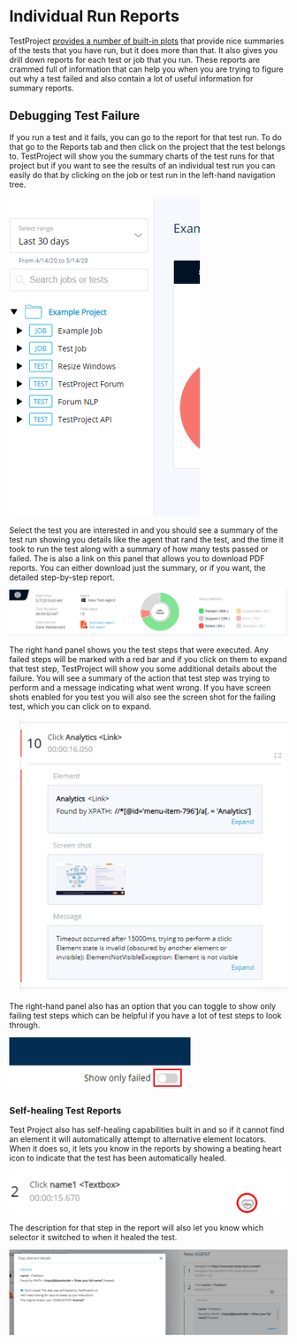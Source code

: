 # Individual Run Reports

TestProject [provides a number of built-in plots](types-of-plots-in-testproject-reports/) that provide nice summaries of the tests that you have run, but it does more than that. It also gives you drill down reports for each test or job that you run.  These reports are crammed full of information that can help you when you are trying to figure out why a test failed and also contain a lot of useful information for summary reports.

## Debugging Test Failure

If you run a test and it fails, you can go to the report for that test run. To do that go to the Reports tab and then click on the project that the test belongs to. TestProject will show you the summary charts of the test runs for that project but if you want to see the results of an individual test run you can easily do that by clicking on the job or test run in the left-hand navigation tree.

![Navigation Tree](../.gitbook/assets/image%20%28103%29.png)

Select the test you are interested in and you should see a summary of the test run showing you details like the agent that rand the test, and the time it took to run the test along with a summary of how many tests passed or failed. The is also a link on this panel that allows you to download PDF reports. You can either download just the summary, or if you want, the detailed step-by-step report.

![Test Run Summary](../.gitbook/assets/image%20%28115%29.png)

The right hand panel shows you the test steps that were executed. Any failed steps will be marked with a red bar and if you click on them to expand that test step, TestProject will show you some additional details about the failure. You will see a summary of the action that test step was trying to perform and a message indicating what went wrong. If you have screen shots enabled for you test you will also see the screen shot for the failing test, which you can click on to expand.

![Failing Test Step](../.gitbook/assets/image%20%28114%29.png)

The right-hand panel also has an option that you can toggle to show only failing test steps which can be helpful if you have a lot of test steps to look through.

![Show only Failed Test Steps](../.gitbook/assets/image%20%28100%29.png)

### Self-healing Test Reports

Test Project also has self-healing capabilities built in and so if it cannot find an element it will automatically attempt to alternative element locators. When it does so, it lets you know in the reports by showing a beating heart icon to indicate that the test has been automatically healed. 

![Self-healed Test Icon](../.gitbook/assets/image%20%28175%29.png)

The description for that step in the report will also let you know which selector it switched to when it healed the test.

![Self-healed test Information](../.gitbook/assets/image%20%28174%29.png)



